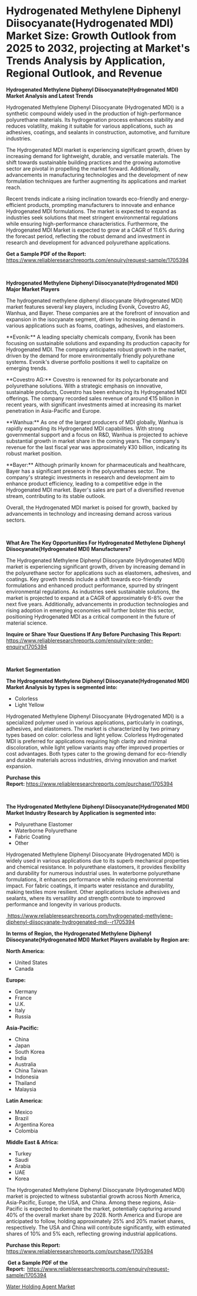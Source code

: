 <p><h1>Hydrogenated Methylene Diphenyl Diisocyanate(Hydrogenated MDI) Market Size: Growth Outlook from 2025 to 2032, projecting at Market's Trends Analysis by Application, Regional Outlook, and Revenue</h1></p><p><strong>Hydrogenated Methylene Diphenyl Diisocyanate(Hydrogenated MDI) Market Analysis and Latest Trends</strong></p>
<p><p>Hydrogenated Methylene Diphenyl Diisocyanate (Hydrogenated MDI) is a synthetic compound widely used in the production of high-performance polyurethane materials. Its hydrogenation process enhances stability and reduces volatility, making it suitable for various applications, such as adhesives, coatings, and sealants in construction, automotive, and furniture industries. </p><p>The Hydrogenated MDI market is experiencing significant growth, driven by increasing demand for lightweight, durable, and versatile materials. The shift towards sustainable building practices and the growing automotive sector are pivotal in propelling the market forward. Additionally, advancements in manufacturing technologies and the development of new formulation techniques are further augmenting its applications and market reach.</p><p>Recent trends indicate a rising inclination towards eco-friendly and energy-efficient products, prompting manufacturers to innovate and enhance Hydrogenated MDI formulations. The market is expected to expand as industries seek solutions that meet stringent environmental regulations while ensuring high-performance characteristics. Furthermore, the Hydrogenated MDI Market is expected to grow at a CAGR of 11.6% during the forecast period, reflecting the robust demand and investment in research and development for advanced polyurethane applications.</p></p>
<p><strong>Get a Sample PDF of the Report:&nbsp;</strong> <a href="https://www.reliableresearchreports.com/enquiry/request-sample/1705394?utm_campaign=2984&utm_medium=2&utm_source=Github&utm_content=ia&utm_term=27032025&utm_id=hydrogenated-methylene-diphenyl-diisocyanatehydrogenated-mdi">https://www.reliableresearchreports.com/enquiry/request-sample/1705394</a></p>
<p>&nbsp;</p>
<p><strong>Hydrogenated Methylene Diphenyl Diisocyanate(Hydrogenated MDI) Major Market Players</strong></p>
<p><p>The hydrogenated methylene diphenyl diisocyanate (Hydrogenated MDI) market features several key players, including Evonik, Covestro AG, Wanhua, and Bayer. These companies are at the forefront of innovation and expansion in the isocyanate segment, driven by increasing demand in various applications such as foams, coatings, adhesives, and elastomers.</p><p>**Evonik:** A leading specialty chemicals company, Evonik has been focusing on sustainable solutions and expanding its production capacity for Hydrogenated MDI. The company anticipates robust growth in the market, driven by the demand for more environmentally friendly polyurethane systems. Evonik's diverse portfolio positions it well to capitalize on emerging trends.</p><p>**Covestro AG:** Covestro is renowned for its polycarbonate and polyurethane solutions. With a strategic emphasis on innovative, sustainable products, Covestro has been enhancing its Hydrogenated MDI offerings. The company recorded sales revenue of around €15 billion in recent years, with significant investments aimed at increasing its market penetration in Asia-Pacific and Europe.</p><p>**Wanhua:** As one of the largest producers of MDI globally, Wanhua is rapidly expanding its Hydrogenated MDI capabilities. With strong governmental support and a focus on R&D, Wanhua is projected to achieve substantial growth in market share in the coming years. The company's revenue for the last fiscal year was approximately ¥30 billion, indicating its robust market position.</p><p>**Bayer:** Although primarily known for pharmaceuticals and healthcare, Bayer has a significant presence in the polyurethanes sector. The company's strategic investments in research and development aim to enhance product efficiency, leading to a competitive edge in the Hydrogenated MDI market. Bayer's sales are part of a diversified revenue stream, contributing to its stable outlook.</p><p>Overall, the Hydrogenated MDI market is poised for growth, backed by advancements in technology and increasing demand across various sectors.</p></p>
<p>&nbsp;</p>
<p><strong>What Are The Key Opportunities For Hydrogenated Methylene Diphenyl Diisocyanate(Hydrogenated MDI) Manufacturers?</strong></p>
<p><p>The Hydrogenated Methylene Diphenyl Diisocyanate (Hydrogenated MDI) market is experiencing significant growth, driven by increasing demand in the polyurethane sector for applications such as elastomers, adhesives, and coatings. Key growth trends include a shift towards eco-friendly formulations and enhanced product performance, spurred by stringent environmental regulations. As industries seek sustainable solutions, the market is projected to expand at a CAGR of approximately 6-8% over the next five years. Additionally, advancements in production technologies and rising adoption in emerging economies will further bolster this sector, positioning Hydrogenated MDI as a critical component in the future of material science.</p></p>
<p><strong>Inquire or Share Your Questions If Any Before Purchasing This Report:</strong> <a href="https://www.reliableresearchreports.com/enquiry/pre-order-enquiry/1705394?utm_campaign=2984&utm_medium=2&utm_source=Github&utm_content=ia&utm_term=27032025&utm_id=hydrogenated-methylene-diphenyl-diisocyanatehydrogenated-mdi">https://www.reliableresearchreports.com/enquiry/pre-order-enquiry/1705394</a></p>
<p>&nbsp;</p>
<p><strong>Market Segmentation</strong></p>
<p><strong>The Hydrogenated Methylene Diphenyl Diisocyanate(Hydrogenated MDI) Market Analysis by types is segmented into:</strong></p>
<p><ul><li>Colorless</li><li>Light Yellow</li></ul></p>
<p><p>Hydrogenated Methylene Diphenyl Diisocyanate (Hydrogenated MDI) is a specialized polymer used in various applications, particularly in coatings, adhesives, and elastomers. The market is characterized by two primary types based on color: colorless and light yellow. Colorless Hydrogenated MDI is preferred for applications requiring high clarity and minimal discoloration, while light yellow variants may offer improved properties or cost advantages. Both types cater to the growing demand for eco-friendly and durable materials across industries, driving innovation and market expansion.</p></p>
<p><strong>Purchase this Report:&nbsp;</strong><a href="https://www.reliableresearchreports.com/purchase/1705394?utm_campaign=2984&utm_medium=2&utm_source=Github&utm_content=ia&utm_term=27032025&utm_id=hydrogenated-methylene-diphenyl-diisocyanatehydrogenated-mdi">https://www.reliableresearchreports.com/purchase/1705394</a></p>
<p>&nbsp;</p>
<p><strong>The Hydrogenated Methylene Diphenyl Diisocyanate(Hydrogenated MDI) Market Industry Research by Application is segmented into:</strong></p>
<p><ul><li>Polyurethane Elastomer</li><li>Waterborne Polyurethane</li><li>Fabric Coating</li><li>Other</li></ul></p>
<p><p>Hydrogenated Methylene Diphenyl Diisocyanate (Hydrogenated MDI) is widely used in various applications due to its superb mechanical properties and chemical resistance. In polyurethane elastomers, it provides flexibility and durability for numerous industrial uses. In waterborne polyurethane formulations, it enhances performance while reducing environmental impact. For fabric coatings, it imparts water resistance and durability, making textiles more resilient. Other applications include adhesives and sealants, where its versatility and strength contribute to improved performance and longevity in various products.</p></p>
<p><a href="https://www.reliableresearchreports.com/hydrogenated-methylene-diphenyl-diisocyanate-hydrogenated-mdi--r1705394?utm_campaign=2984&utm_medium=2&utm_source=Github&utm_content=ia&utm_term=27032025&utm_id=hydrogenated-methylene-diphenyl-diisocyanatehydrogenated-mdi">&nbsp;https://www.reliableresearchreports.com/hydrogenated-methylene-diphenyl-diisocyanate-hydrogenated-mdi--r1705394</a></p>
<p><strong>In terms of Region, the Hydrogenated Methylene Diphenyl Diisocyanate(Hydrogenated MDI) Market Players available by Region are:</strong></p>
<p>
    <p> <strong> North America: </strong>
        <ul>
            <li>United States</li>
            <li>Canada</li>
        </ul>
        </p> 
    <p> <strong> Europe: </strong>
        <ul>
            <li>Germany</li>
            <li>France</li>
            <li>U.K.</li>
            <li>Italy</li>
            <li>Russia</li>
        </ul>
        </p> 
    <p> <strong> Asia-Pacific: </strong>
        <ul>
            <li>China</li>
            <li>Japan</li>
            <li>South Korea</li>
            <li>India</li>
            <li>Australia</li>
            <li>China Taiwan</li>
            <li>Indonesia</li>
            <li>Thailand</li>
            <li>Malaysia</li>
        </ul>
        </p> 
    <p> <strong> Latin America: </strong>
        <ul>
            <li>Mexico</li>
            <li>Brazil</li>
            <li>Argentina Korea</li>
            <li>Colombia</li>
        </ul>
        </p> 
    <p> <strong> Middle East & Africa: </strong>
        <ul>
            <li>Turkey</li>
            <li>Saudi</li>
            <li>Arabia</li>
            <li>UAE</li>
            <li>Korea</li>
        </ul>
    </p>
    </p>
<p><p>The Hydrogenated Methylene Diphenyl Diisocyanate (Hydrogenated MDI) market is projected to witness substantial growth across North America, Asia-Pacific, Europe, the USA, and China. Among these regions, Asia-Pacific is expected to dominate the market, potentially capturing around 40% of the overall market share by 2028. North America and Europe are anticipated to follow, holding approximately 25% and 20% market shares, respectively. The USA and China will contribute significantly, with estimated shares of 10% and 5% each, reflecting growing industrial applications.</p></p>
<p><strong>Purchase this Report: </strong><a href="https://www.reliableresearchreports.com/purchase/1705394?utm_campaign=2984&utm_medium=2&utm_source=Github&utm_content=ia&utm_term=27032025&utm_id=hydrogenated-methylene-diphenyl-diisocyanatehydrogenated-mdi">https://www.reliableresearchreports.com/purchase/1705394</a></p>
<p>&nbsp;<strong>Get a Sample PDF of the Report:&nbsp;&nbsp;</strong><a href="https://www.reliableresearchreports.com/enquiry/request-sample/1705394?utm_campaign=2984&utm_medium=2&utm_source=Github&utm_content=ia&utm_term=27032025&utm_id=hydrogenated-methylene-diphenyl-diisocyanatehydrogenated-mdi">https://www.reliableresearchreports.com/enquiry/request-sample/1705394</a></p>
<p><strong></strong></p>
<p><p><a href="https://github.com/cagleplittrw/Market-Research-Report-List-1/blob/main/water-holding-agent-market.md?utm_campaign=2984&utm_medium=2&utm_source=Github&utm_content=ia&utm_term=27032025&utm_id=hydrogenated-methylene-diphenyl-diisocyanatehydrogenated-mdi">Water Holding Agent Market</a></p></p>